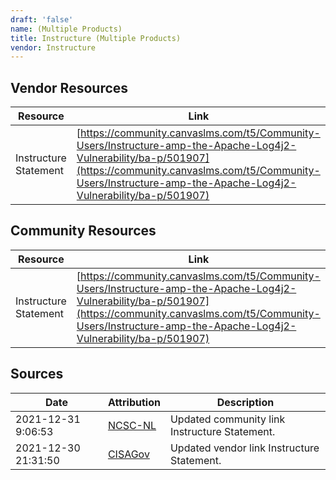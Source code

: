 ```yaml
---
draft: 'false'
name: (Multiple Products)
title: Instructure (Multiple Products)
vendor: Instructure
---
```


## Vendor Resources
| Resource | Link |
| --- | --- |
| Instructure Statement | [https://community.canvaslms.com/t5/Community-Users/Instructure-amp-the-Apache-Log4j2-Vulnerability/ba-p/501907](https://community.canvaslms.com/t5/Community-Users/Instructure-amp-the-Apache-Log4j2-Vulnerability/ba-p/501907) |

## Community Resources
| Resource | Link |
| --- | --- |
| Instructure Statement | [https://community.canvaslms.com/t5/Community-Users/Instructure-amp-the-Apache-Log4j2-Vulnerability/ba-p/501907](https://community.canvaslms.com/t5/Community-Users/Instructure-amp-the-Apache-Log4j2-Vulnerability/ba-p/501907) |


## Sources
| Date | Attribution | Description |
| --- | --- | --- |
| 2021-12-31 9:06:53 | [NCSC-NL](https://github.com/NCSC-NL/log4shell/blob/main/software/README.md) | Updated community link Instructure Statement.  |
| 2021-12-30 21:31:50 | [CISAGov](https://raw.githubusercontent.com/cisagov/log4j-affected-db/develop/README.md) | Updated vendor link Instructure Statement.  |
